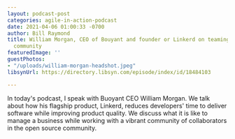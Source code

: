 ```yaml
---
layout: podcast-post
categories: agile-in-action-podcast
date: 2021-04-06 01:00:33 -0700
author: Bill Raymond
title: William Morgan, CEO of Bouyant and founder or Linkerd on teaming with the opensource
  community
featuredImage: ''
guestPhotos:
- "/uploads/william-morgan-headshot.jpeg"
libsynUrl: https://directory.libsyn.com/episode/index/id/18484103

---
```

In today's podcast, I speak with Buoyant CEO William Morgan. We talk about how his flagship product, Linkerd, reduces developers' time to deliver software while improving product quality. We discuss what it is like to manage a business while working with a vibrant community of collaborators in the open source community.